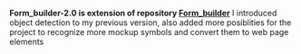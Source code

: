 **Form_builder-2.0 is extension of repository [Form_builder](https://github.com/VighneshGhantasala/Form_builder_OpenCV)**
I introduced object detection to my previous version, also added more posiblities for the project to recognize more mockup symbols and convert them to web page elements
